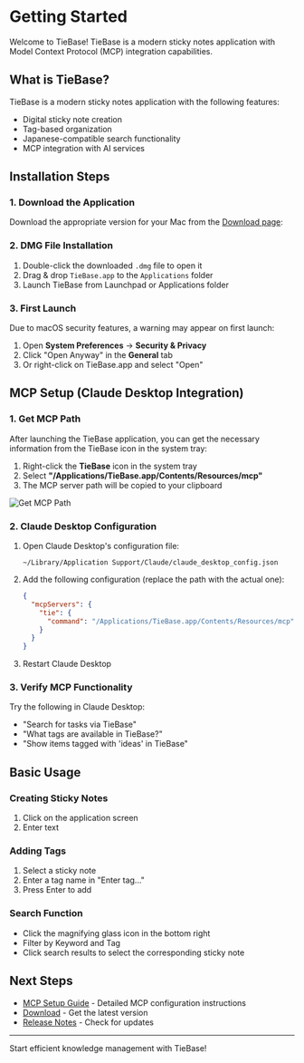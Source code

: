 # Getting Started

Welcome to TieBase! TieBase is a modern sticky notes application with Model Context Protocol (MCP) integration capabilities.

## What is TieBase?

TieBase is a modern sticky notes application with the following features:

- Digital sticky note creation
- Tag-based organization
- Japanese-compatible search functionality
- MCP integration with AI services

## Installation Steps

### 1. Download the Application

Download the appropriate version for your Mac from the [Download page](/en/download):

### 2. DMG File Installation

1. Double-click the downloaded `.dmg` file to open it
2. Drag & drop `TieBase.app` to the `Applications` folder
3. Launch TieBase from Launchpad or Applications folder

### 3. First Launch

Due to macOS security features, a warning may appear on first launch:

1. Open **System Preferences** → **Security & Privacy**
2. Click "Open Anyway" in the **General** tab
3. Or right-click on TieBase.app and select "Open"

## MCP Setup (Claude Desktop Integration)

### 1. Get MCP Path

After launching the TieBase application, you can get the necessary information from the TieBase icon in the system tray:

1. Right-click the **TieBase** icon in the system tray
2. Select **"/Applications/TieBase.app/Contents/Resources/mcp"**
3. The MCP server path will be copied to your clipboard

![Get MCP Path](/tray_mcp_path.png)


### 2. Claude Desktop Configuration

1. Open Claude Desktop's configuration file:
   ```
   ~/Library/Application Support/Claude/claude_desktop_config.json
   ```

2. Add the following configuration (replace the path with the actual one):
   ```json
   {
     "mcpServers": {
       "tie": {
         "command": "/Applications/TieBase.app/Contents/Resources/mcp"
       }
     }
   }
   ```

3. Restart Claude Desktop

### 3. Verify MCP Functionality

Try the following in Claude Desktop:

- "Search for tasks via TieBase"
- "What tags are available in TieBase?"
- "Show items tagged with 'ideas' in TieBase"

## Basic Usage

### Creating Sticky Notes
1. Click on the application screen
2. Enter text

### Adding Tags
1. Select a sticky note
2. Enter a tag name in "Enter tag..."
3. Press Enter to add

### Search Function
- Click the magnifying glass icon in the bottom right
- Filter by Keyword and Tag
- Click search results to select the corresponding sticky note

## Next Steps

- [MCP Setup Guide](./mcp-setup) - Detailed MCP configuration instructions
- [Download](/en/download) - Get the latest version
- [Release Notes](/en/release/) - Check for updates
<!-- 
## Support

If you have any questions or issues:

- [GitHub Issues](https://github.com/sZma5a/kacidasi/issues)
- [MCP Setup Guide](./mcp-setup) -->

---

Start efficient knowledge management with TieBase!
